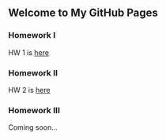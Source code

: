 ## Welcome to My GitHub Pages

### Homework I
HW 1 is [here](https://bu-ie-360.github.io/spring22-mertnardal/hw1%20files/IE%20360%20Homework%201%20.html)


### Homework II
HW 2 is [here](https://bu-ie-360.github.io/spring22-mertnardal/hw2/homework2.html) 

### Homework III

Coming soon...
